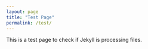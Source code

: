 ```yaml
---
layout: page
title: "Test Page"
permalink: /test/
---
```


This is a test page to check if Jekyll is processing files.
